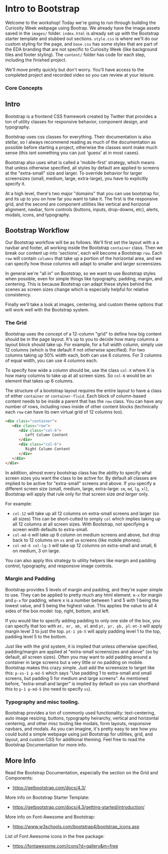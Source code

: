 # Intro to Bootstrap

Welcome to the workshop! Today we're going to run through building the Curiosity
Week webpage using Bootrap. We already have the image assets saved in the
`images/` folder. `index.html` is already set up with the Bootstrap starter
template and stubbed out sections. `style.css` is where we'll do our custom
styling for the page, and `base.css` has some styles that are part of the
EDA branding that are not specific to Curiosity Week (like background tiles and
footer styling). The `content/` folder has code for each step, including the 
finished project.

We'll move pretty quickly but don't worry. You'll have access to the completed
project and recorded video so you can review at your leisure. 

### Core Concepts

## Intro
Bootstrap is a frontend CSS framework created by Twitter that provides a ton of 
utility classes for responsive behavior, component design, and typography.

Bootstrap uses css classes for everything. Their documentation is also stellar,
so I always recommend reading as much of the documentation as possible before
starting a project, otherwise the classes wont make much sense (this isnt something
you can just 'guess' at in most cases).

Bootstrap also uses what is called a 'mobile-first' strategy, which means that
unless otherwise specified, all styles by default are applied to screens at the
"extra-small" size and larger. To override behavior for larger screensizes 
(small, medium, large, extra-large), you have to explicitly specify it.

At a high level, there's two major "domains" that you can use bootstrap for, and
its up to you on how far you want to take it. The first is the responsive grid, 
and the second are component utilities like vertical and horizonal alignment,
navbar, form controls (buttons, inputs, drop-downs, etc), alerts, modals, icons,
and typography.

## Bootstrap Workflow

Our Bootstrap workflow will be as follows. We'll first set the layout with a
a navbar and footer, all working inside the Bootstrap `container` class. Then 
we break our content up into 'sections', each will become a Bootstrap `row`. Each
`row` will contain `columns` that take up a portion of the horizontal area, and we
can specify how those columns will adapt to smaller and larger screensizes.

In general we're "all in" on Bootstrap, so we want to use Bootstrap styles when
possible, even for simple things like typography, padding, margin, and centering.
This is because Bootstrap can adapt these styles behind the scenes as screen
sizes change which is especially helpful for relative consistency. 

Finally we'll take a look at images, centering, and custom theme options that
will work well with the Bootstrap system.

### The Grid
Bootstrap uses the concept of a 12-column "grid" to define how big content should
be in the page layout. It's up to you to decide how many columns a layout block
should take up. For example, for a full width column, simply use 12 columns (which 
is the default if not otherwise specified). For two columns taking up 50% width
each, both can use 6 columns. For 3 columns of equal width, you can use 4 columns
each.

To specify how wide a column should be, use the class `col-X` where X is how many 
columns to take up at all screen sizes. So `col-6` would be an element that takes up
6 columns.

The structure of a bootstrap layout requires the entire layout to have a class of
either `container` or `container-fluid`. Each block of column-based content needs
to be inside a parent that has the `row` class. You can have any number of rows, 
including rows inside of other content blocks (technically each `row` can have 
its own virtual grid of 12 columns too).
``` html
<div class="container">
   <div class="row">
      <div class="col-6"> 
         Left Column Content
      </div>
      <div class="col-6">
         Right Column Content
      </div>
   </div>
</div>
```

In addition, almost every bootstrap class has the ability to specify what screen
sizes you want the class to be active for. By default all classes are implied to
be active for "extra-small" screens and above. If you specify a different screen
size (small, medium, large, extra-large: `sm`, `md`, `lg`, `xl`), Bootstrap will 
apply that rule only for that screen size *and larger* only.

For example: 

  - `col-12` will take up all 12 columns on extra-small screens and larger (so all sizes)
   This can be short-cutted to simply `col` which implies taking up all 12 columns at
   all screen sizes. With Bootstrap, not specifying a screen width defaults to
   extra-small.
  - `col-md-6` will take up 6 column on medium screens and above, but drop back to 12 
   columns on `xs` and `sm` screens (like mobile phones).
  - `col-md-6 col-lg-3` will take up 12 columns on extra-small and small, 6 on medium, 
   3 on large.

You can also apply this strategy to utility helpers like margin and padding control,
typography, and responsive image controls.

### Margin and Padding

Bootstrap provides 5 levels of margin and padding, and they're super simple to use.
They can be applied to pretty much any html element. `m-x` for margin and `p-x` for
padding, where x is a number between 1 and 5 with 1 being the lowest value, and 5 being
the highest value. This applies the value to all 4 sides of the box model: top, right, 
bottom, and left. 

If you would like to specify adding padding to only one side of the box, you can specify
that too with `mt, mr, mb, ml` and `pt, pr, pb, pl`: `mt-3` will apply margin level 3 to 
just the top. `pt-1 pb-5` will apply padding level 1 to the top, padding level 5 to the
bottom.

Just like with the grid system, it is implied that unless otherwise
specified, padding/margin are applied at "extra-small screensizes and above" (so by 
default, all screen sizes). Often you may want to add padding around a container in large 
screens but a very little or no padding on mobile. Bootstrap makes this crazy simple. 
Just add the screensize to target like this: `p-xs-1 p-md-5` which says "Use padding 
1 to extra-small and small screens, but padding 5 for medium and large screens". As
mentioned before, "extra-small and larger" is implied by default so you can shorthand 
this to `p-1 p-md-5` (no need to specify `xs`).

### Typography and misc tooling.

Bootstrap provides a ton of commonly used functionality: text-centering, auto image resizing, 
buttons, typography heirarchy, vertical and horizontal centering, and other misc tooling 
like modals, form layouts, responsive navbars, and modals. As you can imagine, it's pretty 
easy to see how you could build a simple webpage using just Bootstrap for utilities, grid, 
and layout, and custom CSS for additional theming. Feel free to read the Bootstrap 
Documentation for more info.

## More Info

Read the Bootstrap Documentation, especially the section on the Grid and Components:
  - https://getbootstrap.com/docs/4.3/

More info on Bootstrap Starter Template:
  - https://getbootstrap.com/docs/4.3/getting-started/introduction/

More info on Font-Awesome and Bootstrap:
  - https://www.w3schools.com/bootstrap4/bootstrap_icons.asp

List of Font Awesome icons in the free package:
  - https://fontawesome.com/icons?d=gallery&m=free
